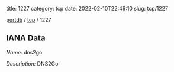 title: 1227
category: tcp
date: 2022-02-10T22:46:10
slug: tcp/1227

[portdb](/) / [tcp](/category/tcp.html) / 1227


## IANA Data

_Name:_ dns2go

_Description:_ DNS2Go

